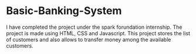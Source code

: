 # Basic-Banking-System
I have completed the project under the spark forundation internship. The project is made using HTML, CSS and Javascript. 
This project stores the list of customers and also allows to transfer money among the available customers.

